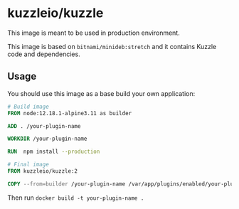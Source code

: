 # kuzzleio/kuzzle

This image is meant to be used in production environment.

This image is based on `bitnami/minideb:stretch` and it contains Kuzzle code and dependencies.

## Usage

You should use this image as a base build your own application:

```dockerfile
# Build image
FROM node:12.18.1-alpine3.11 as builder

ADD . /your-plugin-name

WORKDIR /your-plugin-name

RUN  npm install --production

# Final image
FROM kuzzleio/kuzzle:2

COPY --from=builder /your-plugin-name /var/app/plugins/enabled/your-plugin-name
```

Then run `docker build -t your-plugin-name .`